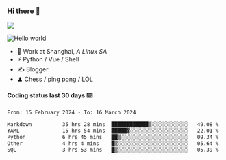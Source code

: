 ### Hi there 👋
![](https://komarev.com/ghpvc/?username=Xuhandsome)


<img src="https://github-readme-stats.vercel.app/api?username=XuHandsome&show_icons=true&theme=merko" alt="Hello world">

<br/>

- 🍻  Work at Shanghai, _A Linux SA_
- ⚡  Python / Vue / Shell
- ✍️  Blogger
- ♟  Chess / ping pong / LOL

#### Coding status last 30 days ⌨️

<!--START_SECTION:waka-->

```txt
From: 15 February 2024 - To: 16 March 2024

Markdown          35 hrs 28 mins  ████████████▒░░░░░░░░░░░░   49.08 %
YAML              15 hrs 54 mins  █████▓░░░░░░░░░░░░░░░░░░░   22.01 %
Python            6 hrs 45 mins   ██▒░░░░░░░░░░░░░░░░░░░░░░   09.34 %
Other             4 hrs 4 mins    █▒░░░░░░░░░░░░░░░░░░░░░░░   05.64 %
SQL               3 hrs 53 mins   █▒░░░░░░░░░░░░░░░░░░░░░░░   05.39 %
```

<!--END_SECTION:waka-->
